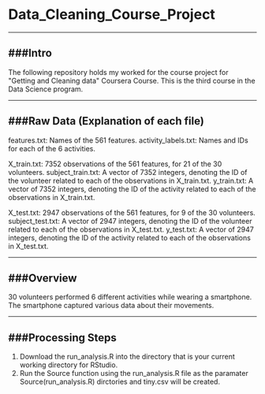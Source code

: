 # Data_Cleaning_Course_Project

-----------------------------------------------------------------------------------------------------------------
###Intro
-----------------------------------------------------------------------------------------------------------------
The following repository holds my worked for the course project for "Getting and Cleaning data" Coursera Course.  This is the third course in the Data Science program.

-----------------------------------------------------------------------------------------------------------------
###Raw Data (Explanation of each file)
-----------------------------------------------------------------------------------------------------------------
features.txt: 			Names of the 561 features.
activity_labels.txt: 	Names and IDs for each of the 6 activities.

X_train.txt: 			7352 observations of the 561 features, for 21 of the 30 volunteers.
subject_train.txt: 		A vector of 7352 integers, denoting the ID of the volunteer related to each of the observations in X_train.txt.
y_train.txt: 			A vector of 7352 integers, denoting the ID of the activity related to each of the observations in X_train.txt.

X_test.txt: 			2947 observations of the 561 features, for 9 of the 30 volunteers.
subject_test.txt: 		A vector of 2947 integers, denoting the ID of the volunteer related to each of the observations in X_test.txt.
y_test.txt: 			A vector of 2947 integers, denoting the ID of the activity related to each of the observations in X_test.txt.

-----------------------------------------------------------------------------------------------------------------
###Overview
-----------------------------------------------------------------------------------------------------------------
30 volunteers performed 6 different activities while wearing a smartphone. The smartphone captured various data about their movements.

-----------------------------------------------------------------------------------------------------------------
###Processing Steps
-----------------------------------------------------------------------------------------------------------------

1. Download the run_analysis.R into the directory that is your current working directory for RStudio.
2. Run the Source function using the run_analysis.R file as the paramater  Source(run_analysis.R) dirctories and tiny.csv will be created.
